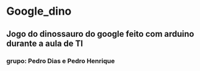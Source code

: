 # Google_dino
## Jogo do dinossauro do google feito com arduino durante a aula de TI
### grupo: Pedro Dias e Pedro Henrique
